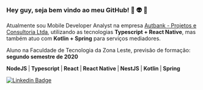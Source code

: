 ### Hey guy, seja bem vindo ao meu GitHub! 👋 👽 🤙                                          

Atualmente sou Mobile Developer Analyst na empresa [Autbank - Projetos e Consultoria Ltda](https://www.linkedin.com/company/autbank---projetos-e-consultoria-ltda/about/), utilizando as tecnologias <strong>Typescript + React Native</strong>, mas também atuo com <strong>Kotlin + Spring</strong> para serviços mediadores. 

Aluno na Faculdade de Tecnologia da Zona Leste, previsão de formação: <strong>segundo semestre de 2020</strong>

<strong>NodeJS </strong>|<strong> Typescript </strong>|<strong> React </strong>|<strong> React Native </strong>|<strong> NestJS </strong>|<strong> Kotlin </strong>|<strong> Spring</strong> 

[![Linkedin Badge](https://img.shields.io/badge/-LinkedIn-blue?style=flat-square&logo=Linkedin&logoColor=white&link=https://www.linkedin.com/in/jo%C3%A3o-henrique-3a8132125/)](https://www.linkedin.com/in/jo%C3%A3o-henrique-3a8132125/)

<!--
**jhsmaciel/jhsmaciel** is a ✨ _special_ ✨ repository because its `README.md` (this file) appears on your GitHub profile.

Here are some ideas to get you started:

- 🔭 I’m currently working on ...
- 🌱 I’m currently learning ...
- 👯 I’m looking to collaborate on ...
- 🤔 I’m looking for help with ...
- 💬 Ask me about ...
- 📫 How to reach me: ...
- 😄 Pronouns: ...
- ⚡ Fun fact: ...
-->
